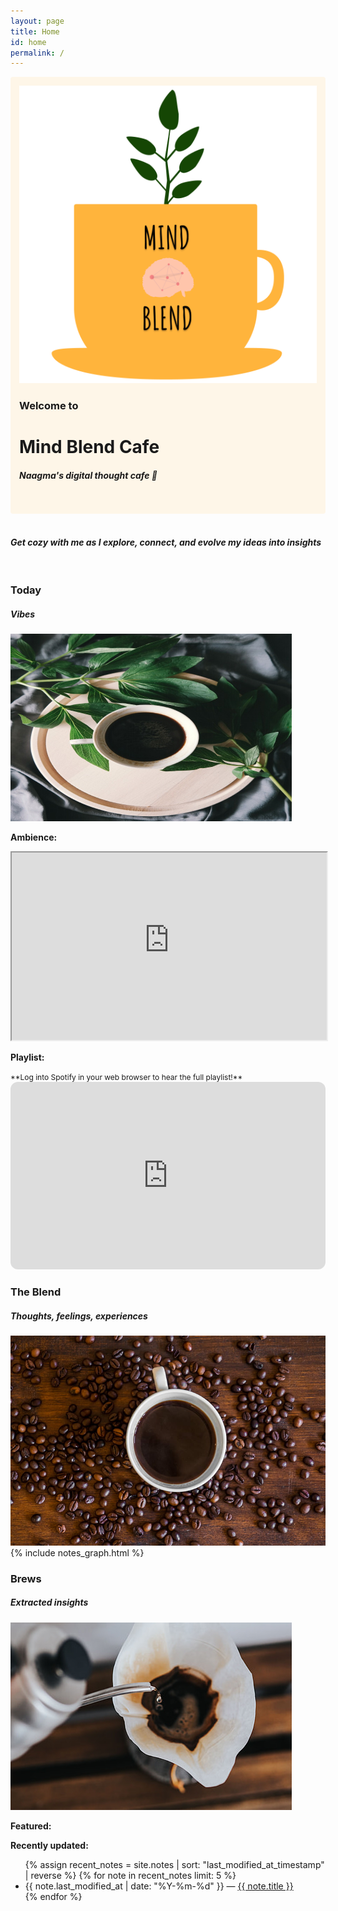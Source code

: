 ```yaml
---
layout: page
title: Home
id: home
permalink: /
---
```




<div style="padding: 1em; background:rgba(254,246,232,1); border-radius: 4px;">
  <div id="notes-entry-container-home">
    <div> 
      <img class="home-page-logo"  src="assets/img/MB_Cafe_LOGO_nobkgd.png">
    </div>
    <div>
      <h3> Welcome to </h3>
      <h1> Mind Blend Cafe  </h1>
      <div class="line"></div>
      <h5>Naagma's digital thought cafe 🌱</h5>
    </div>
    <div>
      <h1></h1>
    </div>
  </div>
</div>
<br>

<div class="line-bottom"></div>

#### *Get cozy with me as I explore, connect, and evolve my ideas into insights*



<div>
  <br>
  <div id="notes-entry-container-home">
    <side>
        <h3 class="underline-color-h">Today</h3>
        <h5 class= "padding-bb"> Vibes </h5>
        <img class= "img-blend" src="assets/img/today.jpg"><br>
        <p> <strong> Ambience: </strong> </p>
        <iframe width="100%" height="300" src="https://www.youtube-nocookie.com/embed/8xlywgeh3cs"></iframe>
        <p> <strong>Playlist: </strong></p>
        <small style="font-size: 12px"> **Log into Spotify in your web browser to hear the full playlist!** </small>
        <iframe style="border-radius:12px" src="https://open.spotify.com/embed/playlist/2e92nJZ9oYznMvGfjf5P84?utm_source=generator" width="100%" height="300" frameBorder="0" allowfullscreen="" allow="autoplay; clipboard-write; encrypted-media; fullscreen; picture-in-picture" loading="lazy"></iframe>
      </side>
    <content>
      <h3 class="underline-color-h"> The Blend </h3>
      <h5 class= "padding-bb"> Thoughts, feelings, experiences </h5>
      <img class= "img-blend" src="assets/img/coffee_beans.jpg"><br>
      <div>
        {% include notes_graph.html %}
      </div>
    </content>
    <side>
      <h3 class="underline-color-h">Brews</h3>
      <h5 class= "padding-bb"> Extracted insights </h5>
      <img class= "img-blend" src="assets/img/coffee_brew.jpg"><br>
      <p> <strong> Featured: </strong> </p>
      <ul>
      </ul>
      <p> <strong>Recently updated: </strong></p>
      <ul>
        {% assign recent_notes = site.notes | sort: "last_modified_at_timestamp" | reverse %}
        {% for note in recent_notes limit: 5 %}
        <li>
          {{ note.last_modified_at | date: "%Y-%m-%d" }} — <a class="internal-link" href="{{ note.url }}">{{ note.title }}</a>
        </li>
        {% endfor %}
      </ul>
    </side>
  </div>
</div>






